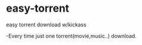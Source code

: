 # easy-torrent
easy torrent download w/kickass

-Every time just one torrent(movie,music..) download.
